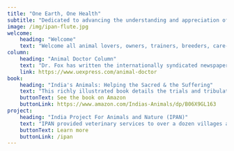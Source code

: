 ```yaml
---
title: "One Earth, One Health"
subtitle: "Dedicated to advancing the understanding and appreciation of other animals, improving their health and well-being and our relationships with them and the natural world."
image: /img/ipan-flute.jpg
welcome:
    heading: "Welcome"
    text: "Welcome all animal lovers, owners, trainers, breeders, care-providers, and students of animal care, health, welfare and bioethics to my website. I am a veterinarian, graduating from the Royal Veterinary College, London, England in 1962. I did post-graduate research on animal behavior and development in the US, where I now reside, earning a PhD in medicine, and a DSc in ethology/animal behavior from the University of London. I am a member of the British Veterinary Association, the American Holistic Veterinary Medical Association and an Honor Roll member of the American Veterinary Medical Association."
column:
    heading: "Animal Doctor Column"
    text: "Dr. Fox has written the internationally syndicated newspaper column Animal Doctor for over 40 years, more recent ones being accessible here:"
    link: https://www.uexpress.com/animal-doctor
book:
    heading: "India's Animals: Helping the Sacred & the Suffering"
    text: "This richly illustrated book details the trials and tribulations of setting up an animal shelter and free veterinary services in the heart of a unique wildlife region in S. India, the UNESCO designated Nilgiris Biosphere Reserve."
    buttonText: See the book on Amazon
    buttonLink: https://www.amazon.com/Indias-Animals/dp/B06X9GL163
project:
    heading: "India Project For Animals and Nature (IPAN)"
    text: "IPAN provided veterinary services to over a dozen villages and remote tribal settlements with IPAN's 24-hour mobile veterinary clinic/ambulance, fully operational hospital, and permanent animal refuge."
    buttonText: Learn more
    buttonLink: /ipan
---
```


